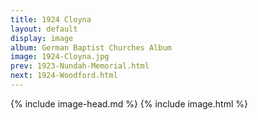 ```yaml
---
title: 1924 Cloyna
layout: default
display: image
album: German Baptist Churches Album
image: 1924-Cloyna.jpg
prev: 1923-Nundah-Memorial.html
next: 1924-Woodford.html
---
```

{% include image-head.md %}
{% include image.html %}